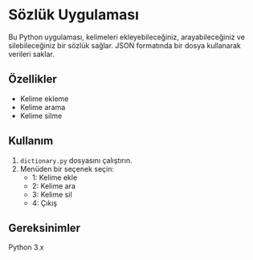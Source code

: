# Sözlük Uygulaması

Bu Python uygulaması, kelimeleri ekleyebileceğiniz, arayabileceğiniz ve silebileceğiniz bir sözlük sağlar. JSON formatında bir dosya kullanarak verileri saklar.

## Özellikler

- Kelime ekleme
- Kelime arama
- Kelime silme

## Kullanım

1. `dictionary.py` dosyasını çalıştırın.
2. Menüden bir seçenek seçin:
   - 1: Kelime ekle
   - 2: Kelime ara
   - 3: Kelime sil
   - 4: Çıkış

## Gereksinimler

Python 3.x
